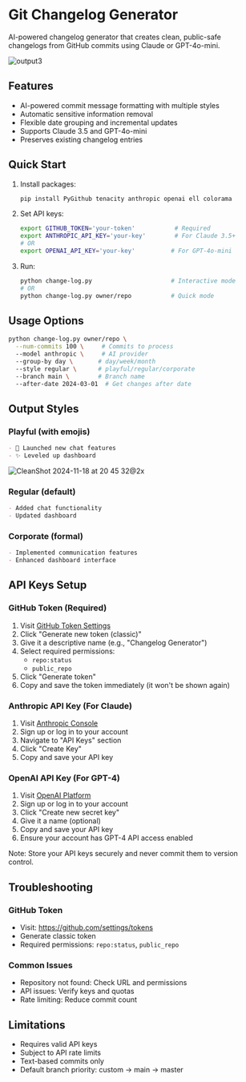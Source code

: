 # Git Changelog Generator

AI-powered changelog generator that creates clean, public-safe changelogs from GitHub commits using Claude or GPT-4o-mini.

![output3](https://github.com/user-attachments/assets/8c4ced91-1e1c-4b6f-a394-b4f2b84c28e0)

## Features

- AI-powered commit message formatting with multiple styles
- Automatic sensitive information removal
- Flexible date grouping and incremental updates
- Supports Claude 3.5 and GPT-4o-mini
- Preserves existing changelog entries

## Quick Start

1. Install packages:
   ```bash
   pip install PyGithub tenacity anthropic openai ell colorama
   ```

2. Set API keys:
   ```bash
   export GITHUB_TOKEN='your-token'           # Required
   export ANTHROPIC_API_KEY='your-key'        # For Claude 3.5+
   # OR
   export OPENAI_API_KEY='your-key'          # For GPT-4o-mini
   ```

3. Run:
   ```bash
   python change-log.py                      # Interactive mode
   # OR
   python change-log.py owner/repo           # Quick mode
   ```

## Usage Options

```bash
python change-log.py owner/repo \
  --num-commits 100 \     # Commits to process
  --model anthropic \     # AI provider
  --group-by day \       # day/week/month
  --style regular \      # playful/regular/corporate
  --branch main \        # Branch name
  --after-date 2024-03-01  # Get changes after date
```

## Output Styles

### Playful (with emojis)
```markdown
- 🚀 Launched new chat features
- ✨ Leveled up dashboard
```

![CleanShot 2024-11-18 at 20 45 32@2x](https://github.com/user-attachments/assets/d7df1010-48ae-4845-9b46-6ec648aefdb9)

### Regular (default)
```markdown
- Added chat functionality
- Updated dashboard
```

### Corporate (formal)
```markdown
- Implemented communication features
- Enhanced dashboard interface
```

## API Keys Setup

### GitHub Token (Required)
1. Visit [GitHub Token Settings](https://github.com/settings/tokens)
2. Click "Generate new token (classic)"
3. Give it a descriptive name (e.g., "Changelog Generator")
4. Select required permissions:
   - `repo:status`
   - `public_repo`
5. Click "Generate token"
6. Copy and save the token immediately (it won't be shown again)

### Anthropic API Key (For Claude)
1. Visit [Anthropic Console](https://console.anthropic.com/)
2. Sign up or log in to your account
3. Navigate to "API Keys" section
4. Click "Create Key"
5. Copy and save your API key

### OpenAI API Key (For GPT-4)
1. Visit [OpenAI Platform](https://platform.openai.com/api-keys)
2. Sign up or log in to your account
3. Click "Create new secret key"
4. Give it a name (optional)
5. Copy and save your API key
6. Ensure your account has GPT-4 API access enabled

Note: Store your API keys securely and never commit them to version control.

## Troubleshooting

### GitHub Token
- Visit: https://github.com/settings/tokens
- Generate classic token
- Required permissions: `repo:status`, `public_repo`

### Common Issues
- Repository not found: Check URL and permissions
- API issues: Verify keys and quotas
- Rate limiting: Reduce commit count

## Limitations

- Requires valid API keys
- Subject to API rate limits
- Text-based commits only
- Default branch priority: custom → main → master
